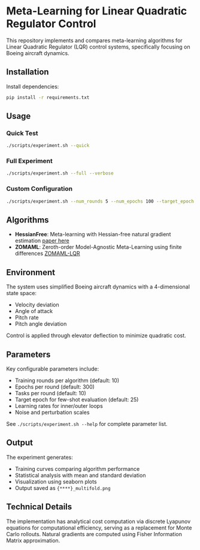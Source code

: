 # Meta-Learning for Linear Quadratic Regulator Control

This repository implements and compares meta-learning algorithms for Linear Quadratic Regulator (LQR) control systems, specifically focusing on Boeing aircraft dynamics. 

## Installation

Install dependencies:
```bash
pip install -r requirements.txt
```

## Usage

### Quick Test
```bash
./scripts/experiment.sh --quick
```

### Full Experiment
```bash
./scripts/experiment.sh --full --verbose
```

### Custom Configuration
```bash
./scripts/experiment.sh --num_rounds 5 --num_epochs 100 --target_epoch 30
```

## Algorithms

- **HessianFree**: Meta-learning with Hessian-free natural gradient estimation [paper here](https://arxiv.org/html/2503.00385v1)
- **ZOMAML**: Zeroth-order Model-Agnostic Meta-Learning using finite differences [ZOMAML-LQR](https://arxiv.org/abs/2401.14534)

## Environment

The system uses simplified Boeing aircraft dynamics with a 4-dimensional state space:
- Velocity deviation
- Angle of attack
- Pitch rate
- Pitch angle deviation

Control is applied through elevator deflection to minimize quadratic cost.

## Parameters

Key configurable parameters include:
- Training rounds per algorithm (default: 10)
- Epochs per round (default: 300)
- Tasks per round (default: 10)
- Target epoch for few-shot evaluation (default: 25)
- Learning rates for inner/outer loops
- Noise and perturbation scales

See `./scripts/experiment.sh --help` for complete parameter list.

## Output

The experiment generates:
- Training curves comparing algorithm performance
- Statistical analysis with mean and standard deviation
- Visualization using seaborn plots
- Output saved as `{****}_multifold.png`

## Technical Details

The implementation has analytical cost computation via discrete Lyapunov equations for computational efficiency, serving as a replacement for Monte Carlo rollouts. Natural gradients are computed using Fisher Information Matrix approximation.